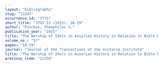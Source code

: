 ```yaml
---
layout: "bibliography"
slug: "12247"
occurrence_id: "3773"
short_title: "JTVI 57 (1925), 10-29"
author: "Pinches, Theophilus G."
publication_year: "1925"
title: "The Worship of Idols in Assyrian History in Relation to Bible References"
volume_no_: "57"
pages: "10-29"
journal: "Journal of the Transactions of the Victoria Institute"
title: "The Worship of Idols in Assyrian History in Relation to Bible References"
previous_item: "12250"
---
```

